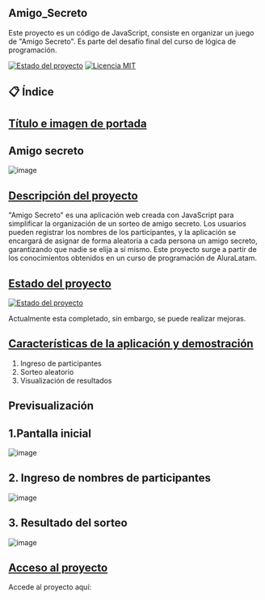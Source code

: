 ## Amigo_Secreto
Este proyecto es un código de JavaScript, consiste en organizar un juego de "Amigo Secreto". Es parte del desafío final del curso de lógica de programación.

[![Estado del proyecto](https://img.shields.io/badge/estado-completo-gris
)]()
[![Licencia MIT](https://img.shields.io/badge/licencia-MIT-blue.svg)]()

## 📋 Índice

## [Título e imagen de portada](#Título-e-imagen-de-portada)
 ## Amigo secreto
![image](https://github.com/user-attachments/assets/01a4eb74-848b-471b-aaeb-31427bc2abdc)

## [Descripción del proyecto](#descripción-del-proyecto)

"Amigo Secreto" es una aplicación web creada con JavaScript para simplificar la organización de un sorteo de amigo secreto. Los usuarios pueden registrar los nombres de los participantes, y la aplicación se encargará de asignar de forma aleatoria a cada persona un amigo secreto, garantizando que nadie se elija a sí mismo. Este proyecto surge a partir de los conocimientos obtenidos en un curso de programación de AluraLatam.

## [Estado del proyecto](#Estado-del-proyecto)

[![Estado del proyecto](https://img.shields.io/badge/estado-completo-gris
)]() 

Actualmente esta completado, sin embargo, se puede realizar mejoras.

## [Características de la aplicación y demostración](#Características-de-la-aplicación-y-demostración)

1. Ingreso de participantes
2. Sorteo aleatorio
3. Visualización de resultados

  ## Previsualización

  ## 1.Pantalla inicial
  ![image](https://github.com/user-attachments/assets/886c009a-609c-485e-8ce6-268c90fa794d)

  ## 2. Ingreso de nombres de participantes
  ![image](https://github.com/user-attachments/assets/176bb95d-fdd8-435c-8f1e-6f8fc3c0148d)

  ## 3. Resultado del sorteo 
  ![image](https://github.com/user-attachments/assets/6799cbeb-6515-4c6f-affb-ced1c472c269)

## [Acceso al proyecto](#acceso-proyecto)
Accede al proyecto aquí: 




 
